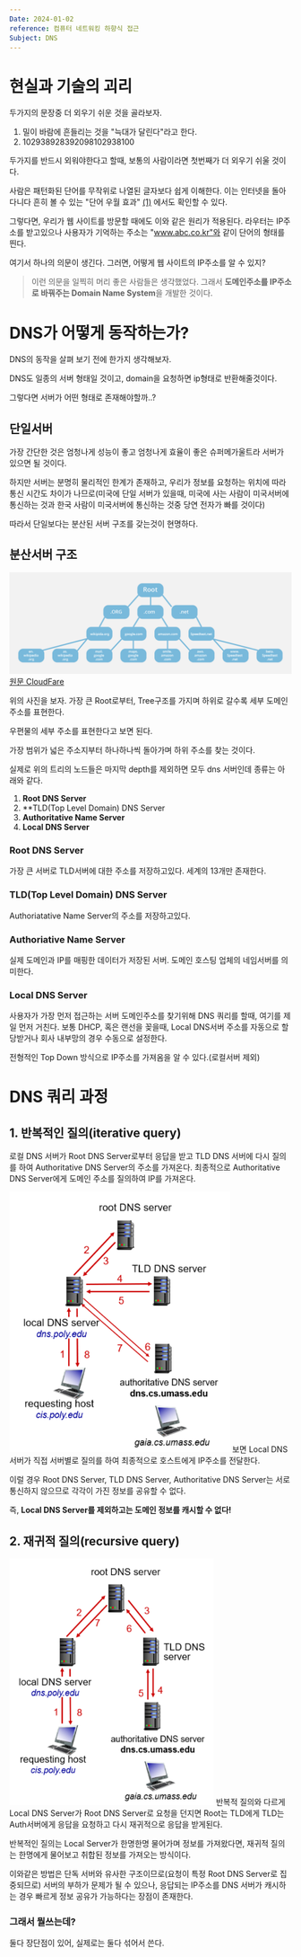 ```yaml
---
Date: 2024-01-02
reference: 컴퓨터 네트워킹 하향식 접근
Subject: DNS
---
```

# 현실과 기술의 괴리

두가지의 문장중 더 외우기 쉬운 것을 골라보자.

1. 밀이 바람에 흔들리는 것을 "늑대가 달린다"라고 한다.
2. 102938928392098102938100

두가지를 반드시 외워야한다고 할때, 보통의 사람이라면 첫번째가 더 외우기 쉬울 것이다.

사람은 패턴화된 단어를 무작위로 나열된 글자보다 쉽게 이해한다. 이는 인터넷을 돌아다니다 흔히 볼 수 있는 "단어 우월 효과" [(1)](https://ko.wikipedia.org/wiki/%EB%8B%A8%EC%96%B4_%EC%9A%B0%EC%9B%94_%ED%9A%A8%EA%B3%BC) 에서도 확인할 수 있다.

그렇다면, 우리가 웹 사이트를 방문할 때에도 이와 같은 원리가 적용된다. 라우터는 IP주소를 받고있으나 사용자가 기억하는 주소는 "www.abc.co.kr"와 같이 단어의 형태를 띈다.

여기서 하나의 의문이 생긴다. 그러면, 어떻게 웹 사이트의 IP주소를 알 수 있지?
> 이런 의문을 일찍히 머리 좋은 사람들은 생각했었다. 그래서 **도메인주소를 IP주소로 바꿔주는 Domain Name System**을 개발한 것이다.

# DNS가 어떻게 동작하는가?
DNS의 동작을 살펴 보기 전에 한가지 생각해보자.

DNS도 일종의 서버 형태일 것이고, domain을 요청하면 ip형태로 반환해줄것이다.

그렇다면 서버가 어떤 형태로 존재해야할까..?

## 단일서버
가장 간단한 것은 엄청나게 성능이 좋고 엄청나게 효율이 좋은 슈퍼메가울트라 서버가 있으면 될 것이다.

하지만 서버는 분명히 물리적인 한계가 존재하고, 우리가 정보를 요청하는 위치에 따라 통신 시간도 차이가 나므로(미국에 단일 서버가 있을때, 미국에 사는 사람이 미국서버에 통신하는 것과 한국 사람이 미국서버에 통신하는 것중 당연 전자가 빠를 것이다) 

따라서 단일보다는 분산된 서버 구조를 갖는것이 현명하다.

## 분산서버 구조

![DNS계층트리.png](../리소스/DNS계층트리.png)
[원문 CloudFare](https://www.cloudflare.com/ko-kr/learning/dns/glossary/dns-root-server/)

위의 사진을 보자. 가장 큰 Root로부터, Tree구조를 가지며 하위로 갈수록 세부 도메인 주소를 표현한다.

우편물의 세부 주소를 표현한다고 보면 된다.

가장 범위가 넓은 주소지부터 하나하나씩 돌아가며 하위 주소를 찾는 것이다.

실제로 위의 트리의 노드들은 마지막 depth를 제외하면 모두 dns 서버인데 종류는 아래와 같다.

1. **Root DNS Server**
2. **TLD(Top Level Domain) DNS Server
3. **Authoritative Name Server**
4. **Local DNS Server**
### Root DNS Server
가장 큰 서버로 TLD서버에 대한 주소를 저장하고있다. 세계의 13개만 존재한다.

### TLD(Top Level Domain) DNS Server
Authoriatative Name Server의 주소를 저장하고있다.

### Authoriative Name Server
실제 도메인과 IP를 매핑한 데이터가 저장된 서버. 도메인 호스팅 업체의 네임서버를 의미한다.

### Local DNS Server
사용자가 가장 먼저 접근하는 서버 도메인주소를 찾기위해 DNS 쿼리를 할때, 여기를 제일 먼저 거친다.
보통 DHCP, 혹은 랜선을 꽂을때, Local DNS서버 주소를 자동으로 할당받거나 회사 내부망의 경우 수동으로 설정한다.

전형적인 Top Down 방식으로 IP주소를 가져옴을 알 수 있다.(로컬서버 제외)

# DNS 쿼리 과정
## 1. 반복적인 질의(iterative query)
로컬 DNS 서버가 Root DNS Server로부터 응답을 받고 TLD DNS 서버에 다시 질의를 하여 Authoritative DNS Server의 주소를 가져온다. 최종적으로 Authoritative DNS Server에게 도메인 주소를 질의하여 IP를 가져온다. 

![반복적질의.png](../리소스/반복적질의.png)
보면 Local DNS 서버가 직접 서버별로 질의를 하여 최종적으로 호스트에게 IP주소를 전달한다.

이럴 경우 Root DNS Server, TLD DNS Server, Authoritative DNS Server는 서로 통신하지 않으므로 각각이 가진 정보를 공유할 수 없다.

즉, **Local DNS Server를 제외하고는 도메인 정보를 캐시할 수 없다!**
## 2. 재귀적 질의(recursive query)
![재귀적질의.png](../리소스/재귀적질의.png)
반복적 질의와 다르게 Local DNS Server가 Root DNS Server로 요청을 던지면 Root는 TLD에게 TLD는 Auth서버에게 응답을 요청하고 다시 재귀적으로 응답을 받게된다.

반복적인 질의는 Local Server가 한명한명 물어가며 정보를 가져왔다면, 재귀적 질의는 한명에게 물어보고 취합된 정보를 가져오는 방식이다.

이와같은 방법은 단독 서버와 유사한 구조이므로(요청이 특정 Root DNS Server로 집중되므로) 서버의 부하가 문제가 될 수 있으나, 응답되는 IP주소를 DNS 서버가 캐시하는 경우 빠르게 정보 공유가 가능하다는 장점이 존재한다.

### 그래서 뭘쓰는데?
둘다 장단점이 있어, 실제로는 둘다 섞어서 쓴다.

